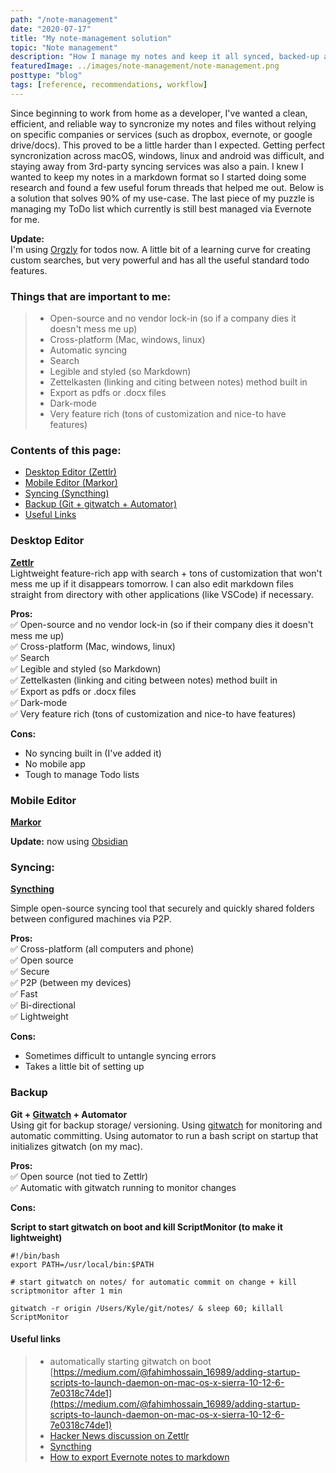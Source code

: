 ```yaml
---
path: "/note-management"
date: "2020-07-17"
title: "My note-management solution"
topic: "Note management"
description: "How I manage my notes and keep it all synced, backed-up and (mostly) open-source."
featuredImage: ../images/note-management/note-management.png
posttype: "blog"
tags: [reference, recommendations, workflow]
---
```


Since beginning to work from home as a developer, I've wanted a clean, efficient, and reliable way to syncronize my notes and files without relying on specific companies or services (such as dropbox, evernote, or google drive/docs). This proved to be a little harder than I expected. Getting perfect syncronization across macOS, windows, linux and android was difficult, and staying away from 3rd-party syncing services was also a pain. I knew I wanted to keep my notes in a markdown format so I started doing some research and found a few useful forum threads that helped me out. Below is a solution that solves 90% of my use-case. The last piece of my puzzle is managing my ToDo list which currently is still best managed via Evernote for me. 

**Update:**  
I'm using [Orgzly](http://www.orgzly.com/) for todos now. A little bit of a learning curve for creating custom searches, but very powerful and has all the useful standard todo features.



### Things that are important to me:
> - Open-source and no vendor lock-in (so if a company dies it doesn't mess me up)  
> - Cross-platform (Mac, windows, linux)  
> - Automatic syncing  
> - Search  
> - Legible and styled (so Markdown)  
> - Zettelkasten (linking and citing between notes) method built in   
> - Export as pdfs or .docx files  
> - Dark-mode  
> - Very feature rich (tons of customization and nice-to have features)  

### Contents of this page:
- [Desktop Editor (Zettlr)](#desktop-editor)
- [Mobile Editor (Markor)](#mobile-editor)
- [Syncing (Syncthing)](#syncing)
- [Backup (Git + gitwatch + Automator)](#backup)
- [Useful Links](#useful-links)


### Desktop Editor
**[Zettlr](https://www.zettlr.com/)**  
Lightweight feature-rich app with search + tons of customization that won't mess me up if it disappears tomorrow. I can also edit markdown files straight from directory with other applications (like VSCode) if necessary. 

**Pros:**  
✅ Open-source and no vendor lock-in (so if their company dies it doesn't mess me up)  
✅ Cross-platform (Mac, windows, linux)  
✅ Search  
✅ Legible and styled (so Markdown)  
✅ Zettelkasten (linking and citing between notes) method built in   
✅ Export as pdfs or .docx files  
✅ Dark-mode  
✅ Very feature rich (tons of customization and nice-to have features)

**Cons:**  
- No syncing built in (I've added it)
- No mobile app
- Tough to manage Todo lists


### Mobile Editor
**[Markor](https://gsantner.net/project/markor.html)**

**Update:** now using [Obsidian](https://obsidian.md)

### Syncing: 
**[Syncthing](https://syncthing.net/)**

Simple open-source syncing tool that securely and quickly shared folders between configured machines via P2P. 

**Pros:**  
✅ Cross-platform (all computers and phone)  
✅ Open source  
✅ Secure  
✅ P2P (between my devices)  
✅ Fast  
✅ Bi-directional  
✅ Lightweight  

**Cons:**
- Sometimes difficult to untangle syncing errors
- Takes a little bit of setting up

### Backup 
**Git + [Gitwatch](https://github.com/gitwatch/gitwatch) + Automator**  
Using git for backup storage/ versioning. Using [gitwatch](https://github.com/gitwatch/gitwatch) for monitoring and automatic committing.  Using automator to run a bash script on startup that initializes gitwatch (on my mac).

**Pros:**  
✅ Open source (not tied to Zettlr)  
✅ Automatic with gitwatch running to monitor changes  

**Cons:**  

**Script to start gitwatch on boot and kill ScriptMonitor (to make it lightweight)**  
```
#!/bin/bash
export PATH=/usr/local/bin:$PATH

# start gitwatch on notes/ for automatic commit on change + kill scriptmonitor after 1 min

gitwatch -r origin /Users/Kyle/git/notes/ & sleep 60; killall ScriptMonitor

```


#### Useful links
> -  automatically starting gitwatch on boot [https://medium.com/@fahimhossain_16989/adding-startup-scripts-to-launch-daemon-on-mac-os-x-sierra-10-12-6-7e0318c74de1](https://medium.com/@fahimhossain_16989/adding-startup-scripts-to-launch-daemon-on-mac-os-x-sierra-10-12-6-7e0318c74de1)
>- [Hacker News discussion on Zettlr](https://news.ycombinator.com/item?id=23723775)
>- [Syncthing](https://syncthing.net/)
>- [How to export Evernote notes to markdown](http://www.markwk.com/migrate-evernote-plaintext.html#:~:text=Inside%20of%20Bear%20under%20FILE,box%20for%20%E2%80%9CExport%20attachments.%E2%80%9D)




